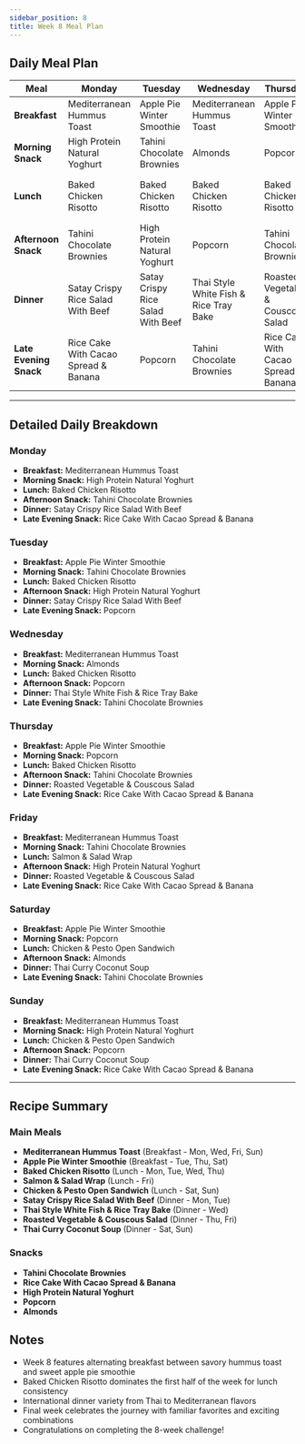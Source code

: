 ```yaml
---
sidebar_position: 8
title: Week 8 Meal Plan
---
```



## Daily Meal Plan

| Meal | Monday | Tuesday | Wednesday | Thursday | Friday | Saturday | Sunday |
|------|--------|---------|-----------|----------|--------|----------|--------|
| **Breakfast** | Mediterranean Hummus Toast | Apple Pie Winter Smoothie | Mediterranean Hummus Toast | Apple Pie Winter Smoothie | Mediterranean Hummus Toast | Apple Pie Winter Smoothie | Mediterranean Hummus Toast |
| **Morning Snack** | High Protein Natural Yoghurt | Tahini Chocolate Brownies | Almonds | Popcorn | Tahini Chocolate Brownies | Popcorn | High Protein Natural Yoghurt |
| **Lunch** | Baked Chicken Risotto | Baked Chicken Risotto | Baked Chicken Risotto | Baked Chicken Risotto | Salmon & Salad Wrap | Chicken & Pesto Open Sandwich | Chicken & Pesto Open Sandwich |
| **Afternoon Snack** | Tahini Chocolate Brownies | High Protein Natural Yoghurt | Popcorn | Tahini Chocolate Brownies | High Protein Natural Yoghurt | Almonds | Popcorn |
| **Dinner** | Satay Crispy Rice Salad With Beef | Satay Crispy Rice Salad With Beef | Thai Style White Fish & Rice Tray Bake | Roasted Vegetable & Couscous Salad | Roasted Vegetable & Couscous Salad | Thai Curry Coconut Soup | Thai Curry Coconut Soup |
| **Late Evening Snack** | Rice Cake With Cacao Spread & Banana | Popcorn | Tahini Chocolate Brownies | Rice Cake With Cacao Spread & Banana | Rice Cake With Cacao Spread & Banana | Tahini Chocolate Brownies | Rice Cake With Cacao Spread & Banana |

---

## Detailed Daily Breakdown

### Monday
- **Breakfast:** Mediterranean Hummus Toast
- **Morning Snack:** High Protein Natural Yoghurt
- **Lunch:** Baked Chicken Risotto
- **Afternoon Snack:** Tahini Chocolate Brownies
- **Dinner:** Satay Crispy Rice Salad With Beef
- **Late Evening Snack:** Rice Cake With Cacao Spread & Banana

### Tuesday
- **Breakfast:** Apple Pie Winter Smoothie
- **Morning Snack:** Tahini Chocolate Brownies
- **Lunch:** Baked Chicken Risotto
- **Afternoon Snack:** High Protein Natural Yoghurt
- **Dinner:** Satay Crispy Rice Salad With Beef
- **Late Evening Snack:** Popcorn

### Wednesday
- **Breakfast:** Mediterranean Hummus Toast
- **Morning Snack:** Almonds
- **Lunch:** Baked Chicken Risotto
- **Afternoon Snack:** Popcorn
- **Dinner:** Thai Style White Fish & Rice Tray Bake
- **Late Evening Snack:** Tahini Chocolate Brownies

### Thursday
- **Breakfast:** Apple Pie Winter Smoothie
- **Morning Snack:** Popcorn
- **Lunch:** Baked Chicken Risotto
- **Afternoon Snack:** Tahini Chocolate Brownies
- **Dinner:** Roasted Vegetable & Couscous Salad
- **Late Evening Snack:** Rice Cake With Cacao Spread & Banana

### Friday
- **Breakfast:** Mediterranean Hummus Toast
- **Morning Snack:** Tahini Chocolate Brownies
- **Lunch:** Salmon & Salad Wrap
- **Afternoon Snack:** High Protein Natural Yoghurt
- **Dinner:** Roasted Vegetable & Couscous Salad
- **Late Evening Snack:** Rice Cake With Cacao Spread & Banana

### Saturday
- **Breakfast:** Apple Pie Winter Smoothie
- **Morning Snack:** Popcorn
- **Lunch:** Chicken & Pesto Open Sandwich
- **Afternoon Snack:** Almonds
- **Dinner:** Thai Curry Coconut Soup
- **Late Evening Snack:** Tahini Chocolate Brownies

### Sunday
- **Breakfast:** Mediterranean Hummus Toast
- **Morning Snack:** High Protein Natural Yoghurt
- **Lunch:** Chicken & Pesto Open Sandwich
- **Afternoon Snack:** Popcorn
- **Dinner:** Thai Curry Coconut Soup
- **Late Evening Snack:** Rice Cake With Cacao Spread & Banana

---

## Recipe Summary

### Main Meals
- **Mediterranean Hummus Toast** (Breakfast - Mon, Wed, Fri, Sun)
- **Apple Pie Winter Smoothie** (Breakfast - Tue, Thu, Sat)
- **Baked Chicken Risotto** (Lunch - Mon, Tue, Wed, Thu)
- **Salmon & Salad Wrap** (Lunch - Fri)
- **Chicken & Pesto Open Sandwich** (Lunch - Sat, Sun)
- **Satay Crispy Rice Salad With Beef** (Dinner - Mon, Tue)
- **Thai Style White Fish & Rice Tray Bake** (Dinner - Wed)
- **Roasted Vegetable & Couscous Salad** (Dinner - Thu, Fri)
- **Thai Curry Coconut Soup** (Dinner - Sat, Sun)

### Snacks
- **Tahini Chocolate Brownies**
- **Rice Cake With Cacao Spread & Banana**
- **High Protein Natural Yoghurt**
- **Popcorn**
- **Almonds**

## Notes
- Week 8 features alternating breakfast between savory hummus toast and sweet apple pie smoothie
- Baked Chicken Risotto dominates the first half of the week for lunch consistency
- International dinner variety from Thai to Mediterranean flavors
- Final week celebrates the journey with familiar favorites and exciting combinations
- Congratulations on completing the 8-week challenge!
